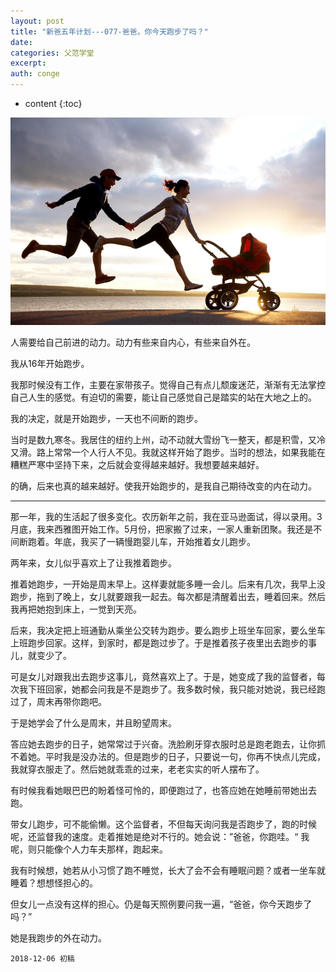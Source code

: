 ```yaml
---
layout: post
title: "新爸五年计划---077-爸爸，你今天跑步了吗？"
date:
categories: 父范学堂
excerpt:
auth: conge
---
```

* content
{:toc}

![Run With Baby](/assets/images/父范学堂/118382-145c602428a38977.png)

人需要给自己前进的动力。动力有些来自内心，有些来自外在。

我从16年开始跑步。

我那时候没有工作，主要在家带孩子。觉得自己有点儿颓废迷茫，渐渐有无法掌控自己人生的感觉。有迫切的需要，能让自己感觉自己是踏实的站在大地之上的。

我的决定，就是开始跑步，一天也不间断的跑步。

当时是数九寒冬。我居住的纽约上州，动不动就大雪纷飞一整天，都是积雪，又冷又滑。路上常常一个人行人不见。我就这样开始了跑步。当时的想法，如果我能在糟糕严寒中坚持下来，之后就会变得越来越好。我想要越来越好。

的确，后来也真的越来越好。使我开始跑步的，是我自己期待改变的内在动力。

-----

那一年，我的生活起了很多变化。农历新年之前，我在亚马逊面试，得以录用。3月底，我来西雅图开始工作。5月份，把家搬了过来，一家人重新团聚。我还是不间断跑着。年底，我买了一辆慢跑婴儿车，开始推着女儿跑步。

两年来，女儿似乎喜欢上了让我推着跑步。

推着她跑步，一开始是周末早上。这样妻就能多睡一会儿。后来有几次，我早上没跑步，拖到了晚上，女儿就要跟我一起去。每次都是清醒着出去，睡着回来。然后我再把她抱到床上，一觉到天亮。

后来，我决定把上班通勤从乘坐公交转为跑步。要么跑步上班坐车回家，要么坐车上班跑步回家。这样，到家时，都是跑过步了。于是推着孩子夜里出去跑步的事儿，就变少了。

可是女儿对跟我出去跑步这事儿，竟然喜欢上了。于是，她变成了我的监督者，每次我下班回家，她都会问我是不是跑步了。我多数时候，我只能对她说，我已经跑过了，周末再带你跑吧。

于是她学会了什么是周末，并且盼望周末。

答应她去跑步的日子，她常常过于兴奋。洗脸刷牙穿衣服时总是跑老跑去，让你抓不着她。平时我是没办法的。但是跑步的日子，只要说一句，你再不快点儿完成，我就穿衣服走了。然后她就乖乖的过来，老老实实的听人摆布了。

有时候我看她眼巴巴的盼着怪可怜的，即便跑过了，也答应她在她睡前带她出去跑。

带女儿跑步，可不能偷懒。这个监督者，不但每天询问我是否跑步了，跑的时候呢，还监督我的速度。走着推她是绝对不行的。她会说：”爸爸，你跑哇。“ 我呢，则只能像个人力车夫那样，跑起来。

我有时候想，她若从小习惯了跑不睡觉，长大了会不会有睡眠问题？或者一坐车就睡着？想想怪担心的。

但女儿一点没有这样的担心。仍是每天照例要问我一遍，“爸爸，你今天跑步了吗？”

她是我跑步的外在动力。

```
2018-12-06 初稿
```


